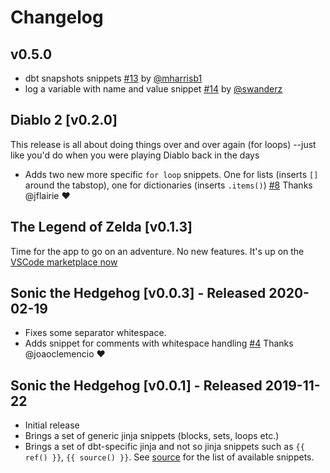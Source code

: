 # Changelog

## v0.5.0
- dbt snapshots snippets [#13](https://github.com/bastienboutonnet/vscode-dbt/pull/13) by [@mharrisb1](https://github.com/mharrisb1)
- log a variable with name and value snippet [#14](https://github.com/bastienboutonnet/vscode-dbt/pull/14) by [@swanderz](https://github.com/swanderz)

## Diablo 2 [v0.2.0]
This release is all about doing things over and over again (for loops) --just like you'd do when you were playing Diablo back in the days
- Adds two new more specific `for loop` snippets. One for lists (inserts `[]` around the tabstop), one for dictionaries (inserts `.items()`) [#8](https://github.com/bastienboutonnet/vscode-dbt/pull/8) Thanks @jflairie ❤️

## The Legend of Zelda [v0.1.3]
Time for the app to go on an adventure. No new features. It's up on the [VSCode marketplace now](https://marketplace.visualstudio.com/items?itemName=bastienboutonnet.vscode-dbt)

## Sonic the Hedgehog [v0.0.3] - Released 2020-02-19
- Fixes some separator whitespace.
- Adds snippet for comments with whitespace handling [#4](https://github.com/bastienboutonnet/vscode-dbt/pull/4) Thanks @joaoclemencio ❤️

## Sonic the Hedgehog [v0.0.1] - Released 2019-11-22

- Initial release
- Brings a set of generic jinja snippets (blocks, sets, loops etc.)
- Brings a set of dbt-specific jinja and not so jinja snippets such as `{{ ref() }}`, `{{ source() }}`. See [source](./snippets/snippets.json) for the list of available snippets.
